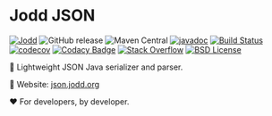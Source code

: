 # Jodd JSON

[![Jodd](https://img.shields.io/badge/>-Jodd-orange)](https://github.com/oblac/jodd)
![GitHub release](https://img.shields.io/github/release/oblac/jodd-json.svg)
![Maven Central](https://img.shields.io/maven-central/v/org.jodd/jodd-json)
[![javadoc](https://javadoc.io/badge2/org.jodd/jodd-json/javadoc.svg)](https://javadoc.io/doc/org.jodd/jodd-json)
[![Build Status](https://img.shields.io/travis/oblac/jodd.svg)](https://travis-ci.org/oblac/jodd-json)
[![codecov](https://codecov.io/gh/oblac/jodd-json/branch/master/graph/badge.svg)](https://codecov.io/gh/oblac/jodd-json)
[![Codacy Badge](https://app.codacy.com/project/badge/Grade/f74636efebb4457d8ea7ba76473f0187)](https://www.codacy.com/gh/oblac/jodd-json?utm_source=github.com&amp;utm_medium=referral&amp;utm_content=oblac/jodd-json&amp;utm_campaign=Badge_Grade)
[![Stack Overflow](https://img.shields.io/badge/stack%20overflow-jodd-4183C4.svg)](https://stackoverflow.com/questions/tagged/jodd)
[![BSD License](https://img.shields.io/badge/license-BSD--2--Clause-blue.svg)](https://github.com/oblac/jodd-json/blob/master/LICENSE)

🌟 Lightweight JSON Java serializer and parser.

🏡 Website: [json.jodd.org](https://json.jodd.org)

❤️ For developers, by developer.
